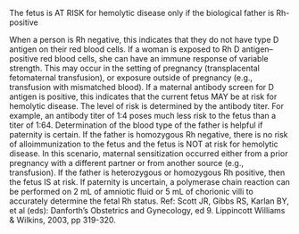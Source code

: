 The fetus is AT RISK for hemolytic disease only if the biological father is Rh-positive

When a person is Rh negative, this indicates that they do not have type D antigen on their red blood cells. If a woman is exposed to Rh D antigen–positive red blood cells, she can have an immune response of variable strength. This may occur in the setting of pregnancy (transplacental fetomaternal transfusion), or exposure outside of pregnancy (e.g., transfusion with mismatched blood). If a maternal antibody screen for D antigen is positive, this indicates that the current fetus MAY be at risk for hemolytic disease. The level of risk is determined by the antibody titer. For example, an antibody titer of 1:4 poses much less risk to the fetus than a titer of 1:64. Determination of the blood type of the father is helpful if paternity is certain. If the father is homozygous Rh negative, there is no risk of alloimmunization to the fetus and the fetus is NOT at risk for hemolytic disease. In this scenario, maternal sensitization occurred either from a prior pregnancy with a different partner or from another source (e.g., transfusion). If the father is heterozygous or homozygous Rh positive, then the fetus IS at risk. If paternity is uncertain, a polymerase chain reaction can be performed on 2 mL of amniotic fluid or 5 mL of chorionic villi to accurately determine the fetal Rh status. Ref: Scott JR, Gibbs RS, Karlan BY, et al (eds): Danforth’s Obstetrics and Gynecology, ed 9. Lippincott Williams & Wilkins, 2003, pp 319-320.